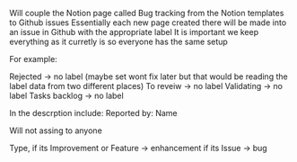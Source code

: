 Will couple the Notion page called Bug tracking from the Notion templates to Github issues
Essentially each new page created there will be made into an issue in Github with the appropriate label
It is important we keep everything as it curretly is so everyone has the same setup

For example:

Rejected -> no label (maybe set wont fix later but that would be reading the label data from two different places)
To reveiw -> no label
Validating -> no label
Tasks backlog -> no label

In the descrption include: Reported by: Name

Will not assing to anyone 

Type, if its Improvement or Feature -> enhancement
      if its Issue -> bug 